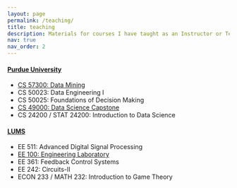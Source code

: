 ```yaml
---
layout: page
permalink: /teaching/
title: teaching
description: Materials for courses I have taught as an Instructor or Teaching Assistant.
nav: true
nav_order: 2
---
```


#### [Purdue University](https://cs.purdue.edu/)
- [CS 57300: Data Mining](https://mingyin.org/CS573/Fall2023/index.html)
- CS 50023: Data Engineering I
- CS 50025: Foundations of Decision Making
- [CS 49000: Data Science Capstone](https://www.cs.purdue.edu/homes/jhonorio/22spring-cs49000dsc.html)
- CS 24200 / STAT 24200: Introduction to Data Science

#### [LUMS](https://www.lums.edu.pk/)
- EE 511: Advanced Digital Signal Processing
- [EE 100: Engineering Laboratory](https://www.youtube.com/playlist?list=PL3kF3A_nOa9jiO6uld9LgrmhKKgvcsBZ_)
- EE 361: Feedback Control Systems
- EE 242: Circuits-II
- ECON 233 / MATH 232: Introduction to Game Theory

